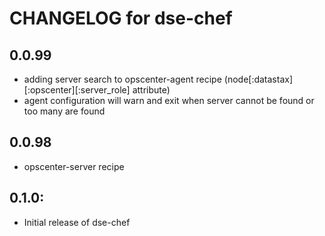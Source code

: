 # CHANGELOG for dse-chef

## 0.0.99
* adding server search to opscenter-agent recipe (node[:datastax][:opscenter][:server_role] attribute)
* agent configuration will warn and exit when server cannot be found or too many are found

## 0.0.98
* opscenter-server recipe

## 0.1.0:
* Initial release of dse-chef
